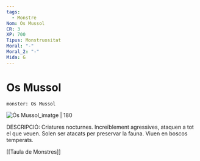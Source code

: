 ```yaml
---
tags:
  - Monstre
Nom: Os Mussol
CR: 3
XP: 700
Tipus: Monstruositat
Moral: "-"
Moral_2: "-"
Mida: G
---
```

# Os Mussol

```statblock
monster: Os Mussol
```

![Ós Mussol_imatge | 180](https://www.dndbeyond.com/avatars/thumbnails/30834/185/1000/1000/638063883093825018.png)

DESCRIPCIÓ: 
Criatures nocturnes. Increïblement agressives, ataquen a tot el que veuen. Solen ser atacats per preservar la fauna. Viuen en boscos temperats.

[[Taula de Monstres]]